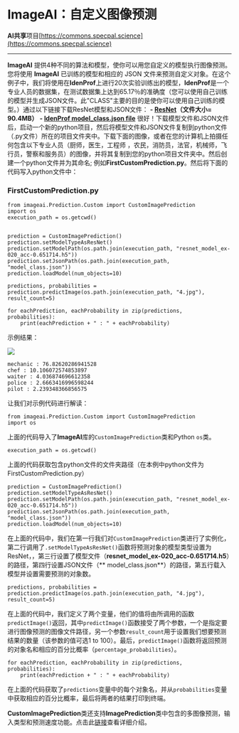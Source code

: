 # ImageAI：自定义图像预测

**AI共享**项目[https://commons.specpal.science](https://commons.specpal.science)

* * *

**ImageAI** 提供4种不同的算法和模型，使你可以用您自定义的模型执行图像预测。您将使用 **ImageAI** 已训练的模型和相应的 JSON 文件来预测自定义对象。在这个例子中，我们将使用在**IdenProf**上进行20次实验训练出的模型，**IdenProf**是一个专业人员的数据集，在测试数据集上达到65.17％的准确度（您可以使用自己训练的模型并生成JSON文件。此"CLASS"主要的目的是使你可以使用自己训练的模型。）通过以下链接下载ResNet模型和JSON文件：
**- [ResNet](https://github.com/OlafenwaMoses/ImageAI/releases/download/1.0.1/resnet_model_ex-020_acc-0.651714.h5)（文件大小= 90.4MB）**
**- [IdenProf model_class.json file](https://github.com/OlafenwaMoses/ImageAI/releases/download/1.0.1/model_class.json)**
很好！下载模型文件和JSON文件后，启动一个新的python项目，然后将模型文件和JSON文件复制到python文件（.py文件）所在的项目文件夹中。下载下面的图像，或者在您的计算机上拍摄任何包含以下专业人员（厨师，医生，工程师 ，农民，消防员，法官，机械师，飞行员，警察和服务员）的图像，并将其复制到您的python项目文件夹中。然后创建一个python文件并为其命名; 例如**FirstCustomPrediction.py**。然后将下面的代码写入python文件中：

### FirstCustomPrediction.py

```
from imageai.Prediction.Custom import CustomImagePrediction
import os
execution_path = os.getcwd()


prediction = CustomImagePrediction()
prediction.setModelTypeAsResNet()
prediction.setModelPath(os.path.join(execution_path, "resnet_model_ex-020_acc-0.651714.h5"))
prediction.setJsonPath(os.path.join(execution_path, "model_class.json"))
prediction.loadModel(num_objects=10)

predictions, probabilities = prediction.predictImage(os.path.join(execution_path, "4.jpg"), result_count=5)

for eachPrediction, eachProbability in zip(predictions, probabilities):
    print(eachPrediction + " : " + eachProbability)
```

示例结果：

[![](https://github.com/kangvcar/ImageAI/raw/master/images/4.jpg)](https://github.com/kangvcar/ImageAI/blob/master/images/4.jpg)

```
mechanic : 76.82620286941528
chef : 10.106072574853897
waiter : 4.036874696612358
police : 2.6663416996598244
pilot : 2.239348366856575
```

让我们对示例代码进行解读：
```
from imageai.Prediction.Custom import CustomImagePrediction
import os
```

上面的代码导入了**ImageAI**库的`CustomImagePrediction`类和Python `os`类。

```
execution_path = os.getcwd()
```

上面的代码获取包含python文件的文件夹路径（在本例中python文件为FirstCustomPrediction.py）

```
prediction = CustomImagePrediction()
prediction.setModelTypeAsResNet()
prediction.setModelPath(os.path.join(execution_path, "resnet_model_ex-020_acc-0.651714.h5"))
prediction.setJsonPath(os.path.join(execution_path, "model_class.json"))
prediction.loadModel(num_objects=10)
```

在上面的代码中，我们在第一行我们对`CustomImagePrediction`类进行了实例化，第二行调用了`.setModelTypeAsResNet()`函数将预测对象的模型类型设置为ResNet，，第三行设置了模型文件（**resnet_model_ex-020_acc-0.651714.h5**）的路径，第四行设置JSON文件（** model_class.json**）的路径，第五行载入模型并设置需要预测的对象数。

```
predictions, probabilities = prediction.predictImage(os.path.join(execution_path, "4.jpg"), result_count=5)
```

在上面的代码中，我们定义了两个变量，他们的值将由所调用的函数`predictImage()`返回，其中`predictImage()`函数接受了两个参数，一个是指定要进行图像预测的图像文件路径，另一个参数`result_count`用于设置我们想要预测结果的数量（该参数的值可选1 to 100）。最后，`predictImage()`函数将返回预测的对象名和相应的百分比概率（`percentage_probabilities`）。

```
for eachPrediction, eachProbability in zip(predictions, probabilities):
    print(eachPrediction + " : " + eachProbability)
```

在上面的代码获取了`predictions`变量中的每个对象名，并从`probabilities`变量中获取相应的百分比概率，最后将两者的结果打印到终端。

**CustomImagePrediction**类还支持**ImagePrediction**类中包含的多图像预测，输入类型和预测速度功能。点击此[链接](https://imageai-cn.readthedocs.io/zh_CN/latest/ImageAI_Image_Prediction.html)查看详细介绍。